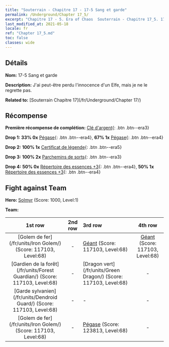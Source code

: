```yaml
---
title: "Souterrain - Chapitre 17 - 17-5 Sang et garde"
permalink: /Underground/Chapter 17_5/
excerpt: "Chapitre 17 - 5. Era of Chaos  Souterrain - Chapitre 17_5. 17-5 Sang et garde"
last_modified_at: 2021-05-18
locale: fr
ref: "Chapter 17_5.md"
toc: false
classes: wide
---
```


## Détails

 **Nom:** 17-5 Sang et garde

 **Description:** J'ai peut-être perdu l'innocence d'un Elfe, mais je ne le regrette pas.

 **Related to:** [Souterrain Chapitre 17](/fr/Underground/Chapter 17/)

## Récompense

 **Première récompense de complétion:** [Clé d'argent](/ItemsFR/con_693/){: .btn .btn--era3}

 **Drop 1:** **33% 0x** [Pégase](/ItemsFR/unt_202/){: .btn .btn--era4}, **67% 1x** [Pégase](/ItemsFR/unt_202/){: .btn .btn--era4}

 **Drop 2:** **100% 1x** [Certificat de légende](/ItemsFR/mat_67/){: .btn .btn--era5}

 **Drop 3:** **100% 2x** [Parchemins de sorts](/ItemsFR/con_694/){: .btn .btn--era3}

 **Drop 4:** **50% 0x** [Répertoire des essences +3](/ItemsFR/mat_60/){: .btn .btn--era4}, **50% 1x** [Répertoire des essences +3](/ItemsFR/mat_60/){: .btn .btn--era4}


## Fight against Team
 **Hero:** [Solmyr](/fr/heroes/Solmyr/) (Score: 1000, Level:1)

 **Team:**


  | 1st row | 2nd row | 3rd row | 4th row |
  |:----:|:----:|:----|:----:|
  | [Golem de fer](/fr/units/Iron Golem/) (Score: 117103, Level:68)  | - | [Géant](/fr/units/Giant/) (Score: 117103, Level:68)  | [Géant](/fr/units/Giant/) (Score: 117103, Level:68)  |
  | [Gardien de la forêt](/fr/units/Forest Guardian/) (Score: 117103, Level:68)  | - | [Dragon vert](/fr/units/Green Dragon/) (Score: 117103, Level:68)  | - |
  | [Garde sylvanien](/fr/units/Dendroid Guard/) (Score: 117103, Level:68)  | - | - | - |
  | [Golem de fer](/fr/units/Iron Golem/) (Score: 117103, Level:68)  | - | [Pégase](/fr/units/Pegasus/) (Score: 123813, Level:68)  | - |


